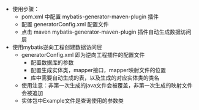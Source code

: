 * 使用步骤：
  * pom.xml 中配置 mybatis-generator-maven-plugin 插件
  * 配置 generatorConfig.xml 配置文件
  * 点击 maven mybatis-generator-maven-plugin 插件自动生成数据访问层
* 使用mybatis逆向工程创建数据访问层
  * generatorConfig.xml 即为逆向工程插件的配置文件
    * 配置数据库的参数
    * 配置生成实体类，mapper接口，mapper映射文件的位置
    * 库中需要自动生成的表，以及生成的对应实体类的类名
  * 使用注意：非第一次生成的java文件会被覆盖，非第一次生成的映射文件会被追加
  * 实体包中Example文件是查询使用的参数类
